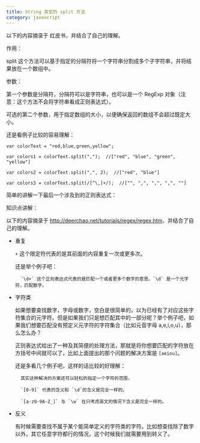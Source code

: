 ```yaml
---
title: String 类型的 split 方法
category: javascript
---
```


以下的内容摘录于 红皮书，并结合了自己的理解。

作用：

split 这个方法可以基于指定的分隔符将一个字符串分割成多个子字符串，并将结果放在一个数组中。

参数：

第一个参数是分隔符，分隔符可以是字符串，也可以是一个 RegExp 对象（注意：这个方法不会将字符串看成正则表达式）。

可选的第二个参数，用于指定数组的大小，以便确保返回的数组不会超过既定大小。

还是看例子比较的容易理解：

    var colorText = "red,blue,green,yellow";
    
    var colors1 = colorText.split(",");  //["red", "blue", "green", "yellow"]
    
    var colors2 = colorText.split(",", 2);  //["red", "blue"]
    
    var colors3 = colorText.split(/[^\,]+/);  //["", ",", ",", ",", ""]
    
简单的讲解一下最后一个涉及到的正则表达式：

知识点讲解：

以下的内容摘录于 <http://deerchao.net/tutorials/regex/regex.htm>，并结合了自己的理解。

- 重复

    `+` 这个限定符代表的是其前面的内容重复一次或更多次。
    
    还是举个例子吧：
    
        `\d+` 这个正则表达式代表的是匹配一个或者更多个数字的意思。`\d` 是一个元字符，匹配数字。
        
- 字符类

    如果想要查找数字，字母或数字，空白是很简单的，以为已经有了对应这些字符集合的元字符。但是如果我们只是想匹配其中的一部分呢？举个例子吧，如果我们想要匹配没有预定义元字符的字符集合（比如元音字母 a,e,i,o,u），那么怎么办？
    
    正则表达式给出了一种及其简便的处理方法，那就是将你想要匹配的字符放在方括号中间就可以了，比如上面提出的那个问题的解决方案是 `[aeiou]`。
    
    还是多看几个例子吧，这样的话比较的好理解：
    
        其实这种解决的方案还可以轻松的指定一个字符的范围， 
        
        `[0-9]` 代表的含义和 `\d`的含义是完全一样的。
        
        `[a-z0-9A-Z_]` 与 `\w` 在只考虑英文的情况下含义是完全一样的。
        
- 反义

    有时候需要查找不属于某个能简单定义的字符类的字符。比如想查找除了数字以外，其它任意字符都行的情况，这个时候我们就需要用到转义了。
    
    
